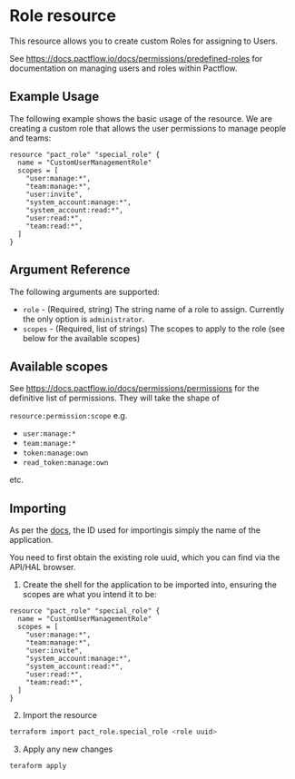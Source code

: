 # Role resource

This resource allows you to create custom Roles for assigning to Users.

See https://docs.pactflow.io/docs/permissions/predefined-roles for documentation on managing users and roles within Pactflow.

## Example Usage

The following example shows the basic usage of the resource. We are creating a custom role that allows the user permissions to manage people and teams:

```hcl
resource "pact_role" "special_role" {
  name = "CustomUserManagementRole"
  scopes = [
    "user:manage:*",
    "team:manage:*",
    "user:invite",
    "system_account:manage:*",
    "system_account:read:*",
    "user:read:*",
    "team:read:*",
  ]
}
```

## Argument Reference

The following arguments are supported:

- `role` - (Required, string) The string name of a role to assign. Currently the only option is `administrator`.
- `scopes` - (Required, list of strings) The scopes to apply to the role (see below for the available scopes)

## Available scopes

See https://docs.pactflow.io/docs/permissions/permissions for the definitive list of permissions. They will take the shape of

`resource:permission:scope` e.g.

- `user:manage:*`
- `team:manage:*`
- `token:manage:own`
- `read_token:manage:own`

etc.

## Importing

As per the [docs](https://www.terraform.io/docs/import/usage.html), the ID used for importingis simply the name of the application.

You need to first obtain the existing role uuid, which you can find via the API/HAL browser.

1. Create the shell for the application to be imported into, ensuring the scopes are what you intend it to be:

```hcl
resource "pact_role" "special_role" {
  name = "CustomUserManagementRole"
  scopes = [
    "user:manage:*",
    "team:manage:*",
    "user:invite",
    "system_account:manage:*",
    "system_account:read:*",
    "user:read:*",
    "team:read:*",
  ]
}
```

2. Import the resource

```sh
terraform import pact_role.special_role <role uuid>
```

3. Apply any new changes

```sh
teraform apply
```
